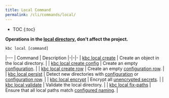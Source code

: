 ```yaml
---
title: Local Command
permalink: /cli/commands/local/
---
```


* TOC
{:toc}

**Operations in the [local directory](/cli/structure/), don't affect the project.**

```
kbc local [command]
```

|---
| Command | Description
|-|-|-
| [kbc local create](/cli/commands/local/create/) | Create an object in the local directory. |
| [kbc local create config](/cli/commands/local/create/config/) | Create an empty [configuration](https://help.keboola.com/components/). |
| [kbc local create row](/cli/commands/local/create/row/) | Create an empty [configuration row](https://help.keboola.com/components/#configuration-rows). |
| [kbc local persist](/cli/commands/local/persist/) | Detect new directories with [configuration](https://help.keboola.com/components/) or [configuration row](https://help.keboola.com/components/#configuration-rows). |
| [kbc local encrypt](/cli/commands/local/encrypt/) | Encrypt all [unencrypted secrets](/overview/encryption/#encrypting-data-with-api). |
| [kbc local validate](/cli/commands/local/validate/) | Validate the local directory. |
| [kbc local fix-paths](/cli/commands/local/fix-paths/) | Ensure that all local paths match [configured naming](/cli/structure/#naming). |
